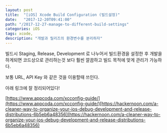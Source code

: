 ```yaml
---
layout: post
title:  "[iOS] Xcode Build Configuration (빌드설정)"
date:   "2017-12-20T09:41:00"
path: "/2017-12-27-manage-to-different-build-settings"
categories: iOS
tags: xcode, 
description: "개발과 릴리즈의 환경변수를 분리하자"
---
```


빌드시 Staging, Release, Development 로 나누어서 빌드환경을 설정한 후 개발을 하게되면
코드상으로 관리하는것 보다 훨씬 깔끔하고 빌드 목적에 맞게 관리가 가능하다.

보통 URL, API Key 와 같은 것을 이용할때 쓰인다.

아래 링크에 잘 정리되어있다!

[https://www.appcoda.com/xcconfig-guide/](https://www.appcoda.com/xcconfig-guide/)[https://hackernoon.com/a-cleaner-way-to-organize-your-ios-debug-development-and-release-distributions-6b5eb6a48356](https://hackernoon.com/a-cleaner-way-to-organize-your-ios-debug-development-and-release-distributions-6b5eb6a48356)
